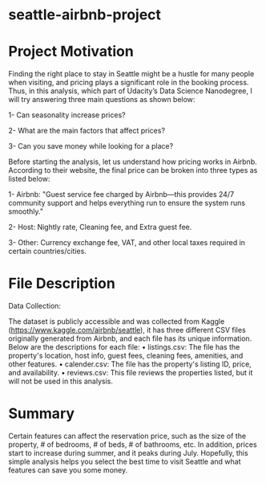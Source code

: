# seattle-airbnb-project

# Project Motivation
Finding the right place to stay in Seattle might be a hustle for many people when visiting, and pricing plays a significant role in the booking process. Thus, in this analysis, which part of Udacity’s Data Science Nanodegree, I will try answering three main questions as shown below:
 
1- Can seasonality increase prices?

2- What are the main factors that affect prices?

3- Can you save money while looking for a place?

Before starting the analysis, let us understand how pricing works in Airbnb. According to their website, the final price can be broken into three types as listed below:

1-   Airbnb: "Guest service fee charged by Airbnb—this provides 24/7 community support and helps everything run to ensure the system runs smoothly."

2-   Host: Nightly rate, Cleaning fee, and Extra guest fee.

3-   Other: Currency exchange fee, VAT, and other local taxes required in certain countries/cities.

# File Description
Data Collection: 

The dataset is publicly accessible and was collected from Kaggle (https://www.kaggle.com/airbnb/seattle), it has three different CSV files originally generated from Airbnb, and each file has its unique information. Below are the descriptions for each file:
•	listings.csv: The file has the property's location, host info, guest fees, cleaning fees, amenities, and other features.
•	calender.csv: The file has the property's listing ID, price, and availability.
•	reviews.csv: This file reviews the properties listed, but it will not be used in this analysis.

# Summary
Certain features can affect the reservation price, such as the size of the property, # of bedrooms, # of beds, # of bathrooms, etc. In addition, prices start to increase during summer, and it peaks during July. Hopefully, this simple analysis helps you select the best time to visit Seattle and what features can save you some money.
